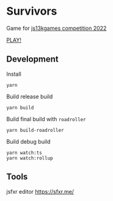# Survivors
Game for [js13kgames competition 2022](https://js13kgames.com/)

[PLAY!](https://js13kgames.com/entries/survivors)

## Development
Install
```
yarn
```

Build release build
```
yarn build
```

Build final build with `roadroller`
```
yarn build-roadroller
```

Build debug build
```
yarn watch:ts
yarn watch:rollup
```

## Tools
jsfxr editor
https://sfxr.me/
